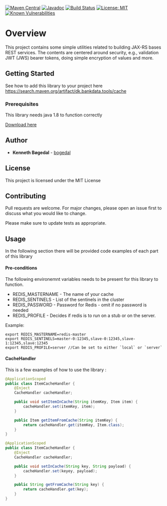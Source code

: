 [![Maven Central](https://maven-badges.herokuapp.com/maven-central/dk.bankdata.tools/cache/badge.svg)](https://maven-badges.herokuapp.com/maven-central/dk.bankdata.tools/cache/)
[![Javadoc](https://javadoc.io/badge/dk.bankdata.tools/cache/badge.svg)](https://www.javadoc.io/doc/dk.bankdata.tools/cache)
[![Build Status](https://travis-ci.com/Bankdata/tools-cache.svg?branch=master)](https://travis-ci.com/Bankdata/tools-cache)
[![License: MIT](https://img.shields.io/badge/License-MIT-yellow.svg)](https://opensource.org/licenses/MIT)
[![Known Vulnerabilities](https://snyk.io/test/github/Bankdata/tools-cache/badge.svg?targetFile=build.gradle)](https://snyk.io/test/github/Bankdata/tools-cache?targetFile=build.gradle)

# Overview

This project contains some simple utilities related to building JAX-RS bases
REST services. The contents are centered around security, e.g., validation
JWT (JWS) bearer tokens, doing simple encryption of values and more.

## Getting Started

See how to add this library to your project here 
https://search.maven.org/artifact/dk.bankdata.tools/cache

### Prerequisites

This library needs java 1.8 to function correctly

[Download here](https://www.oracle.com/technetwork/java/javase/downloads/jdk8-downloads-2133151.html)

## Author

* **Kenneth Bøgedal** - [bogedal](https://github.com/bogedal)

## License

This project is licensed under the MIT License

## Contributing
Pull requests are welcome. For major changes, please open an issue first to discuss what you would like to change.

Please make sure to update tests as appropriate.


## Usage

In the following section there will be provided code examples of each part of this library

#### Pre-conditions
The following environemnt variables needs to be present for this library to function.
- REDIS_MASTERNAME - The name of your cache
- REDIS_SENTINELS - List of the sentinels in the cluster
- REDIS_PASSWORD - Password for Redis - omit if no password is needed
- REDIS_PROFILE - Decides if redis is to run on a stub or on the server.

Example:
```
export REDIS_MASTERNAME=redis-master
export REDIS_SENTINELS=master-0:12345,slave-0:12345,slave-1:12345,slave:12345
export REDIS_PROFILE=server //Can be set to either `local` or `server`
```

#### CacheHandler
This is a few examples of how to use the library :
``` java
@ApplicationScoped
public class ItemCacheHandler {
    @Inject
    CacheHandler cacheHandler;

    public void setItemInCache(String itemKey, Item item) {
        cacheHandler.set(itemKey, item);
    }

    public Item getItemFromCache(String itemKey) {
        return cacheHandler.get(itemKey, Item.class);
    }
}
```
``` java
@ApplicationScoped
public class ItemCacheHandler {
    @Inject
    CacheHandler cacheHandler;

    public void setInCache(String key, String payload) {
        cacheHandler.set(keyey, payload);
    }

    public String getFromCache(String key) {
        return cacheHandler.get(key);
    }
}
```